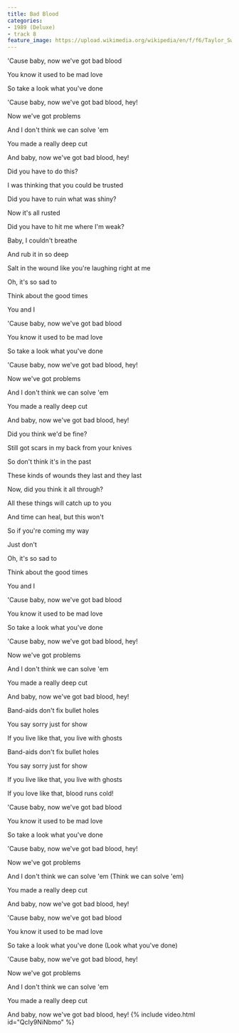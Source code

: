 ```yaml
---
title: Bad Blood
categories:
- 1989 (Deluxe)
- track 8
feature_image: https://upload.wikimedia.org/wikipedia/en/f/f6/Taylor_Swift_-_1989.png
--- 
```

'Cause baby, now we've got bad blood

You know it used to be mad love

So take a look what you've done

'Cause baby, now we've got bad blood, hey!

Now we've got problems

And I don't think we can solve 'em

You made a really deep cut

And baby, now we've got bad blood, hey!

Did you have to do this?

I was thinking that you could be trusted

Did you have to ruin what was shiny?

Now it's all rusted

Did you have to hit me where I'm weak?

Baby, I couldn't breathe

And rub it in so deep

Salt in the wound like you're laughing right at me

Oh, it's so sad to

Think about the good times

You and I

'Cause baby, now we've got bad blood

You know it used to be mad love

So take a look what you've done

'Cause baby, now we've got bad blood, hey!

Now we've got problems

And I don't think we can solve 'em

You made a really deep cut

And baby, now we've got bad blood, hey!

Did you think we'd be fine?

Still got scars in my back from your knives

So don't think it's in the past

These kinds of wounds they last and they last

Now, did you think it all through?

All these things will catch up to you

And time can heal, but this won't

So if you're coming my way

Just don't

Oh, it's so sad to

Think about the good times

You and I

'Cause baby, now we've got bad blood

You know it used to be mad love

So take a look what you've done

'Cause baby, now we've got bad blood, hey!

Now we've got problems

And I don't think we can solve 'em

You made a really deep cut

And baby, now we've got bad blood, hey!

Band-aids don't fix bullet holes

You say sorry just for show

If you live like that, you live with ghosts

Band-aids don't fix bullet holes

You say sorry just for show

If you live like that, you live with ghosts

If you love like that, blood runs cold!

'Cause baby, now we've got bad blood

You know it used to be mad love

So take a look what you've done

'Cause baby, now we've got bad blood, hey!

Now we've got problems

And I don't think we can solve 'em (Think we can solve 'em)

You made a really deep cut

And baby, now we've got bad blood, hey!

'Cause baby, now we've got bad blood

You know it used to be mad love

So take a look what you've done (Look what you've done)

'Cause baby, now we've got bad blood, hey!

Now we've got problems

And I don't think we can solve 'em

You made a really deep cut

And baby, now we've got bad blood, hey!
{% include video.html id="QcIy9NiNbmo" %}